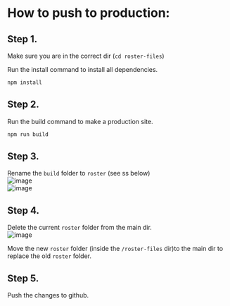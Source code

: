 # How to push to production:

## Step 1.
Make sure you are in the correct dir (`cd roster-files`)

Run the install command to install all dependencies.
```bash
npm install
```

## Step 2. 
Run the build command to make a production site.

```bash
npm run build
```

## Step 3.
Rename the `build` folder to `roster` (see ss below)
<br>
![image](https://github.com/user-attachments/assets/2de95662-efee-43a9-bc24-19e531af182b)
<br>
![image](https://github.com/user-attachments/assets/e4e9c733-d405-431f-b108-03f7600fa471)

## Step 4.
Delete the current `roster` folder from the main dir.
<br>
![image](https://github.com/user-attachments/assets/8a68d57a-f7f6-43ce-8b11-15df9a175e59)

Move the new `roster` folder (inside the `/roster-files` dir)to the main dir to replace the old `roster` folder.

## Step 5.

Push the changes to github.
